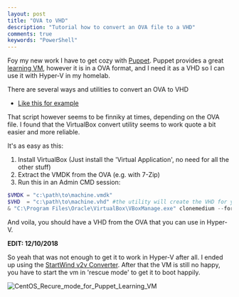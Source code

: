 ```yaml
---
layout: post
title: "OVA to VHD"
description: "Tutorial how to convert an OVA file to a VHD"
comments: true
keywords: "PowerShell"
---
```


Foy my new work I have to get cozy with [Puppet](https://puppet.com/).
Puppet provides a great [learning VM](https://puppet.com/download-learning-vm), however it is in a OVA format, and I need it as a VHD so I can use it with Hyper-V in my homelab.

There are several ways and utilities to convert an OVA to VHD
 * [Like this for example](https://support.purestorage.com/Solutions/Microsoft_Platform_Guide/Hyper-V_Role/*_Convert_VMware_OVA_to_Hyper-V_Virtual_Hard_Disk_VHD)
 
That script however seems to be finniky at times, depending on the OVA file.
I found that the VirtualBox convert utility seems to work quote a bit easier and more reliable.

It's as easy as this:
1. Install VirtualBox (Just install the 'Virtual Application', no need for all the other stuff)
2. Extract the VMDK from the OVA (e.g. with 7-Zip)
3. Run this in an Admin CMD session:
```PowerShell
$VMDK = "c:\path\to\machine.vmdk"
$VHD  = "c:\path\to\machine.vhd" #the utility will create the VHD for you
& "C:\Program Files\Oracle\VirtualBox\VBoxManage.exe" clonemedium --format vhd $vmdk $VHD
```
And voila, you should have a VHD from the OVA that you can use in Hyper-V.

__EDIT: 12/10/2018__

So yeah that was not enough to get it to work in Hyper-V after all. I ended up using the [StartWind v2v Converter](https://www.starwindsoftware.com/starwind-v2v-converter). 
After that the VM is still no happy, you have to start the vm in 'rescue mode' to get it to boot happily.

![CentOS_Recure_mode_for_Puppet_Learning_VM](https://www.dropbox.com/s/km39og8fi0q4lb0/rescue_puppet.png?dl=1)
